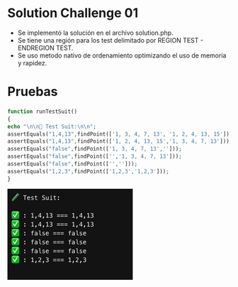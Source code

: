 # Solution Challenge 01

- Se implementó la solución en el archivo solution.php.
- Se tiene una región para los test delimitado por REGION TEST - ENDREGION TEST.
- Se uso metodo nativo de ordenamiento optimizando el uso de memoria y rapidez.

# Pruebas

```php
function runTestSuit()
{
echo "\n\n🧪 Test Suit:\n\n";
assertEquals("1,4,13",findPoint(['1, 3, 4, 7, 13', '1, 2, 4, 13, 15']));
assertEquals("1,4,13",findPoint(['1, 2, 4, 13, 15','1, 3, 4, 7, 13']));
assertEquals("false",findPoint(['1, 3, 4, 7, 13','']));
assertEquals("false",findPoint(['','1, 3, 4, 7, 13']));
assertEquals("false",findPoint(['','']));
assertEquals("1,2,3",findPoint(['1,2,3','1,2,3']));
}
```

![Pruebas](../assets/challenge01_test.png)

